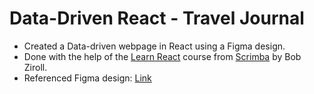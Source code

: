 # Data-Driven React - Travel Journal
- Created a Data-driven webpage in React using a Figma design.
- Done with the help of the [Learn React](https://scrimba.com/learn-react-c0e) course from [Scrimba](@scrimba) by Bob Ziroll.
- Referenced Figma design: [Link](https://www.figma.com/file/QG4cOExkdbIbhSfWJhs2gs/Travel-Journal?node-id=0%3A1)

